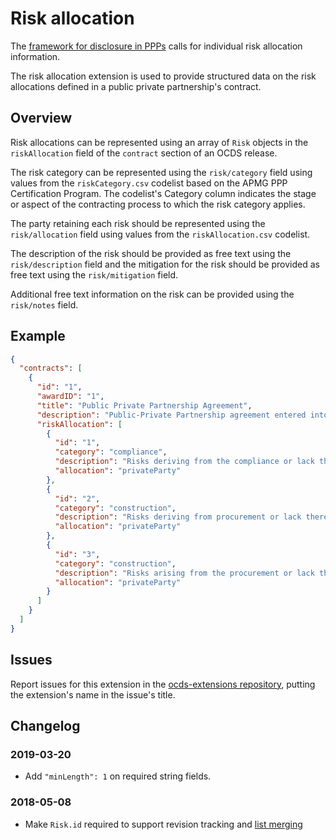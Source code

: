 # Risk allocation

The [framework for disclosure in PPPs](http://pubdocs.worldbank.org/en/773541448296707678/Disclosure-in-PPPs-Framework.pdf) calls for individual risk allocation information.

The risk allocation extension is used to provide structured data on the risk allocations defined in a public private partnership's contract.

## Overview

Risk allocations can be represented using an array of `Risk` objects in the `riskAllocation` field of the `contract` section of an OCDS release.

The risk category can be represented using the `risk/category` field using values from the `riskCategory.csv` codelist based on the APMG PPP Certification Program. The codelist's Category column indicates the stage or aspect of the contracting process to which the risk category applies.

The party retaining each risk should be represented using the `risk/allocation` field using values from the `riskAllocation.csv` codelist.

The description of the risk should be provided as free text using the `risk/description` field and the mitigation for the risk should be provided as free text using the `risk/mitigation` field.

Additional free text information on the risk can be provided using the `risk/notes` field.

## Example

```json
{
  "contracts": [
    {
      "id": "1",
      "awardID": "1",
      "title": "Public Private Partnership Agreement",
      "description": "Public-Private Partnership agreement entered into by and between telecoms promoter, together with national fibre infrastructure and the special purpose vehicle Mega Consortium Ltd",
      "riskAllocation": [
        {
          "id": "1",
          "category": "compliance",
          "description": "Risks deriving from the compliance or lack thereof of regulatory obligations related to the development of the Project",
          "allocation": "privateParty"
        },
        {
          "id": "2",
          "category": "construction",
          "description": "Risks deriving from procurement or lack thereof of the necessary licenses and permits for the Project’s development",
          "allocation": "privateParty"
        },
        {
          "id": "3",
          "category": "construction",
          "description": "Risks arising from the procurement or lack thereof of rights of way required for the Project’s development",
          "allocation": "privateParty"
        }
      ]
    }
  ]
}
```

## Issues

Report issues for this extension in the [ocds-extensions repository](https://github.com/open-contracting/ocds-extensions/issues), putting the extension's name in the issue's title.

## Changelog

### 2019-03-20

* Add `"minLength": 1` on required string fields.

### 2018-05-08

* Make `Risk.id` required to support revision tracking and [list merging](http://standard.open-contracting.org/latest/en/schema/merging/#lists)
